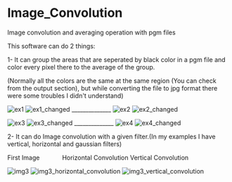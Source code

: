 # Image_Convolution
Image convolution and averaging operation with pgm files

This software can do 2 things:

1- It can group the areas that are seperated by black color in a pgm file and color every pixel there to the average of the group.

(Normally all the colors are the same at the same region (You can check from the output section), but while converting the file to jpg format there were some troubles I didn't understand)

![ex1](https://user-images.githubusercontent.com/121832450/214449414-ad452006-8ca0-4c24-be14-b79e1cd99ec2.jpg) ![ex1_changed](https://user-images.githubusercontent.com/121832450/214449467-5135ded0-96a5-4a30-b33e-c7d3de8e52df.jpg) ______________ ![ex2](https://user-images.githubusercontent.com/121832450/214449503-797ba25e-a981-4abc-992b-67a2674cb215.jpg)    ![ex2_changed](https://user-images.githubusercontent.com/121832450/214449519-93e062c0-f030-4f43-adf2-1e9e4d515a93.jpg)

![ex3](https://user-images.githubusercontent.com/121832450/214449543-779bfd78-07f0-47bb-89ad-8607f65415ba.jpg) ![ex3_changed](https://user-images.githubusercontent.com/121832450/214449578-cd67e08e-d91c-4b40-bf20-e7a5c9ef04ee.jpg) ______________ ![ex4](https://user-images.githubusercontent.com/121832450/214449606-75dea032-ac1f-42e3-954d-64b16ef7e3f1.jpg)    ![ex4_changed](https://user-images.githubusercontent.com/121832450/214449628-110ae490-0a48-48b1-87d3-07b268d60a0f.jpg)

2- It can do Image convolution with a given filter.(In my examples I have vertical, horizontal and gaussian filters)

First Image &nbsp; &nbsp; &nbsp; &nbsp; &nbsp; &nbsp; Horizontal Convolution                       Vertical Convolution

![img3](https://user-images.githubusercontent.com/121832450/214450779-cb4def86-b888-43ac-b770-e2a06ccedd3c.jpg) ![img3_horizontal_convolution](https://user-images.githubusercontent.com/121832450/214450789-a86857de-8273-43b4-976a-8e8af474987e.jpg) ![img3_vertical_convolution](https://user-images.githubusercontent.com/121832450/214450823-08c09790-768a-40f9-8457-c359d010ec9f.jpg)




